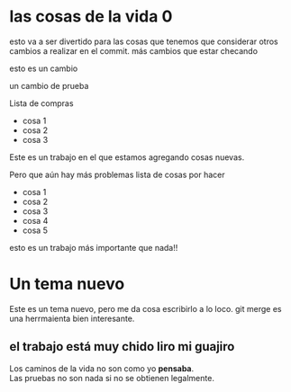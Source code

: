 # las cosas de la vida 0
esto va a ser divertido
para las cosas que tenemos que considerar 
otros cambios a realizar en el commit. 
más cambios  que estar checando 

esto es un cambio

un cambio de prueba

Lista de compras
+ cosa 1
+ cosa 2
+ cosa 3

Este es un trabajo en el que estamos agregando cosas nuevas.

Pero que aún hay más problemas 
lista de cosas por hacer
+ cosa 1
+ cosa 2
+ cosa 3
+ cosa 4
+ cosa 5

esto es un trabajo más importante que nada!! 

# Un tema nuevo
Este es un tema nuevo, pero me da cosa escribirlo a lo loco.
git merge es una herrmaienta bien interesante. 

## el trabajo está muy chido liro mi guajiro
Los caminos de la vida no son como yo __pensaba__.  
Las pruebas no son nada si no se obtienen legalmente. 
